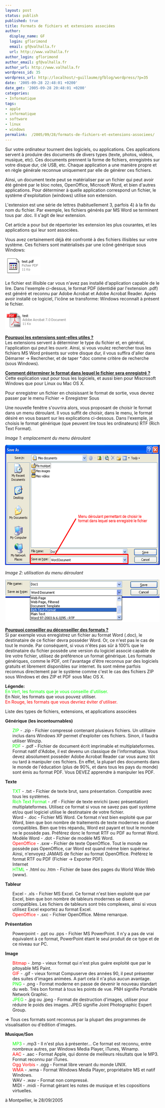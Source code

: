 ```yaml
---
layout: post
status: publish
published: true
title: Formats de fichiers et extensions associées
author:
  display_name: GF
  login: gflorimond
  email: gf@valhalla.fr
  url: http://www.valhalla.fr
author_login: gflorimond
author_email: gf@valhalla.fr
author_url: http://www.valhalla.fr
wordpress_id: 35
wordpress_url: http://localhost/~guillaume/gfblog/wordpress/?p=35
date: '2005-09-28 22:48:01 +0200'
date_gmt: '2005-09-28 20:48:01 +0200'
categories:
- Informatique
tags:
- apple
- informatique
- software
- linux
- windows
permalink:  /2005/09/28/formats-de-fichiers-et-extensions-associees/
---
```

<p>Sur votre ordinateur tournent des logiciels, ou applications. Ces applications servent &agrave; produire des documents de divers types (texte, photos, vid&eacute;os, musique, etc). Ces documents prennent la forme de fichiers, enregistr&eacute;s sur votre disque dur, cl&eacute; USB, etc. Chaque application a une mani&egrave;re propre et en r&egrave;gle g&eacute;n&eacute;rale reconnue uniquement par elle de g&eacute;n&eacute;rer ces fichiers.</p>
<p>Ainsi, un document texte peut se mat&eacute;rialiser par un fichier qui peut avoir &eacute;t&eacute; g&eacute;n&eacute;r&eacute; par le bloc notes, OpenOffice, Microsoft Word, et bien d'autres applications. Pour d&eacute;terminer &agrave; quelle application correspond un fichier, le syst&egrave;me d'exploitation (windows) utilise son extension.</p>
<p>L'extension est une s&eacute;rie de lettres (habituellement 3, parfois 4) &agrave; la fin du nom du fichier. Par exemple, les fichiers g&eacute;n&eacute;r&eacute;s par MS Word se terminent tous par .doc. Il s'agit de leur extension.</p>
<p>Cet article a pour but de r&eacute;pertorier les extension les plus courantes, et les applications qui leur sont associ&eacute;es.</p>
<p>Vous avez certainement d&eacute;j&agrave; &eacute;t&eacute; confront&eacute; &agrave; des fichiers illisibles sur votre syst&egrave;me. Ces fichiers sont mat&eacute;rialis&eacute;s par une ic&ocirc;n&eacute; g&eacute;n&eacute;rique sous Windows:</p>
<p><img src="/public/posts/2005-09-28-formats/extensions1.png" width="114" height="60" /> </p>
<p>Le fichier est illisible car vous n'avez pas install&eacute; d'application capable de le lire. Dans l'exemple ci-dessus, le format PDF (identidi&eacute; par l'extension .pdf) est g&eacute;n&eacute;r&eacute; et reconnu par Adobe Acrobat et Adobe Acrobat Reader. Apr&egrave;s avoir install&eacute; ce logiciel, l'ic&ocirc;ne se transforme: Windows reconna&icirc;t &agrave; pr&eacute;sent le fichier.</p>
<p><img src="/public/posts/2005-09-28-formats/extensions2.png" width="209" height="61" /> </p>
<p><strong><u>Pourquoi les extensions sont-elles utiles ?</u></strong><br />
Les extensions servent &agrave; d&eacute;terminer le type du fichier et, en g&eacute;n&eacute;ral, l'application qui peut les ouvrir. Ainsi, si vous voulez rechercher tous les fichiers MS Word pr&eacute;sents sur votre disque dur, il vous suffira d'aller dans D&eacute;marrer -&gt; Rechercher, et de taper *.doc comme crit&egrave;re de recherche (sous Windows).</p>
<p><strong><u>Comment d&eacute;terminer le format dans lequel le fichier sera enregistr&eacute; ?</u></strong><br />
  Cette explication vaut pour tous les logiciels, et aussi bien pour Miscrosoft Windows que pour Linux ou Mac OS X.</p>
<p>Pour enregistrer un fichier en choisissant le format de sortie, vous devrez passer par le menu Fichier -&gt; Enregistrer Sous</p>
<p>Une nouvelle fen&ecirc;tre s'ouvrira alors, vous proposant de choisir le format dans un menu d&eacute;roulant. Il vous suffit de choisir, dans le menu, le format d&eacute;sir&eacute; en vous basant sur les explications ci-dessous. Dans l'exemple, je choisis le format g&eacute;n&eacute;rique (que peuvent lire tous les ordinateurs) RTF (Rich Text Format).</p>
<p><em>Image 1: emplacement du menu d&eacute;roulant</em></p>
<p align="center"><img src="/public/posts/2005-09-28-formats/format1.png" width="602" height="391" /> </p>
<p><em>Image 2: utilisation du menu d&eacute;roulant</em></p>
<p align="center"><img src="/public/posts/2005-09-28-formats/format2.png" width="502" height="138" /> </p>
<p><strong><u>Pourquoi conseiller ou d&eacute;conseiller des formats ?</u></strong><br />
  Si par exemple vous enregistrez un fichier au format Word (.doc), le destinataire de ce fichier devra poss&eacute;der Word. Or, ce n'est pas le cas de tout le monde. Par cons&eacute;quent, si vous n'&ecirc;tes pas s&ucirc;r &agrave; 100% que le destinataire du fichier poss&egrave;de une version du logiciel associ&eacute; capable de lire votre fichier, utilisez de pr&eacute;f&eacute;rence un format g&eacute;n&eacute;rique. Les formats g&eacute;n&eacute;riques, comme le PDF, ont l'avantage d'&ecirc;tre reconnus par des logiciels gratuits et librement disponibles sur internet. Ils sont m&ecirc;me parfois reconnus directement par le syst&egrave;me comme c'est le cas des fichiers ZIP sous Windows et des ZIP et PDF sous Mac OS X.</p>
<p><strong>L&eacute;gende:</strong><br />
  <span style="color: #00FF00">En Vert, les formats que je vous conseille d'utiliser.</span><br />
  En Noir, les formats que vous pouvez utiliser.<br />
  <span style="color: #FF0000">En Rouge, les formats que vous devriez &eacute;viter d'utiliser.</span></p>
<p>Liste des types de fichiers, extensions, et applications associ&eacute;es</p>
<p><strong>G&eacute;n&eacute;rique (les incontournables)</strong></p>
<ul style="list-style-type: none;">
<li><span style="color: #00FF00">ZIP</span> - .zip - Fichier compress&eacute; contenant plusieurs fichiers. Un utilitaire inclus dans Windows XP permet d'exploiter ces fichiers. Sinon, il faudra utiliser Winzip.
    </li>
<li><span style="color: #00FF00">PDF</span> - .pdf - Fichier de document &eacute;crit imprimable et multiplateformes. Format natif d'Adobe, il est devenu un classique de l'informatique. Vous devez absolument poss&eacute;der Adobe Acrobat Reader car vous aurez t&ocirc;t ou tard &agrave; manipuler ces fichiers. En effet, la plupart des documents dans le monde de l'&eacute;ducation (plus de 90%, et dans tous les pays du monde) sont &eacute;mis au format PDF. Vous DEVEZ apprendre &agrave; manipuler les PDF.</li>
</ul>
<p><strong>Texte</strong></p>
<ul style="list-style-type: none;">
<li><span style="color: #00FF00">TXT</span> - .txt - Fichier de texte brut, sans pr&eacute;sentation. Compatible avec tous les syst&egrave;mes.
    </li>
<li><span style="color: #00FF00">Rich Text Format</span> - .rtf - Fichier de texte enrichi (avec pr&eacute;sentation) multiplateformes. Utilisez ce format si vous ne savez pas quel syst&egrave;me et/ou quel logiciel utilise le destinataire de votre fichier.
    </li>
<li>Word - .doc - Fichier MS Word. Ce format n'est bien exploit&eacute; que par Word, bien que bon nombre de traitements de texte modernes se disent compatibles. Bien que tr&egrave;s r&eacute;pandu, Word est payant et tout le monde ne le poss&egrave;de pas. Pr&eacute;f&eacute;rez donc le format RTF ou PDF au format Word.
    </li>
<li>Mod&egrave;le Word - .dot - Fichier de mod&egrave;le MS Word.
    </li>
<li><span style="color: #FF0000">OpenOffice</span> - .sxw - Fichier de texte OpenOffice. Tout le monde ne poss&egrave;de pas OpenOffice, car Word est quand m&ecirc;me bien sup&eacute;rieur. Ainsi, n'envoyez JAMAIS de fichier au format OpenOffice. Pr&eacute;f&eacute;rez le format RTF ou PDF (Fichier -&gt; Exporter PDF). <br />
    Internet
    </li>
<li><span style="color: #00FF00">HTML</span> - .html ou .htm - Fichier de base des pages du World Wide Web (www).
    </li>
</ul>
<p><strong>Tableur</strong></p>
<ul style="list-style-type: none;">
<li>Excel - .xls - Fichier MS Excel. Ce format n'est bien exploit&eacute; que par Excel, bien que bon nombre de tableurs modernes se disent compatibles. Les fichiers de tableurs sont tr&egrave;s complexes, ainsi si vous utilisez Excel exportez au format Excel.
    </li>
<li><span style="color: #FF0000">OpenOffice</span> - .sxc - Fichier OpenOffice. M&ecirc;me remarque.</li>
</ul>
<p><strong>Pr&eacute;sentation</strong></p>
<ul style="list-style-type: none;">
<li>Powerpoint - .ppt ou .pps - Fichier MS PowerPoint. Il n'y a pas de vrai &eacute;quivalent &agrave; ce format, PowerPoint &eacute;tant le seul produit de ce type et de ce niveau sur PC.</li>
</ul>
<p><strong>Image</strong></p>
<ul style="list-style-type: none;">
<li><span style="color: #FF0000">Bitmap</span> - .bmp - vieux format qui n'est plus gu&egrave;re exploit&eacute; que par le pitoyable MS Paint.
    </li>
<li><span style="color: #FF0000">GIF</span> - .gif - vieux format Compuserve des ann&eacute;es 90, il peut pr&eacute;senter des suites d'images anim&eacute;es. A part cela il n'a plus aucun avantage.
    </li>
<li><span style="color: #00FF00">PNG</span> - .png - Format moderne en passe de devenir le nouveau standart du web. Tr&egrave;s bon format &agrave; tous les points de vue. PNH signifie Portable Network Graphic.
    </li>
<li><span style="color: #00FF00">JPEG</span> - .jpg ou .jpeg - Format de destruction d'images, utiliser pour r&eacute;duire le poids des images. JPEG signifie Joint Photographic Expert Group.</li>
</ul>
<p>=&gt; Tous ces formats sont reconnus par la plupart des programmes de visualisation ou d'&eacute;dition d'images. </p>
<p><strong>Musique/Son</strong></p>
<ul style="list-style-type: none;">
<li><span style="color: #00FF00">MP3</span> - .mp3 - Il n'est plus &agrave; pr&eacute;senter... Ce format est reconnu, entre nombreux autres, par Windows Media Player, iTunes, Winamp.
    </li>
<li><span style="color: #FF0000">AAC</span> - .aac - Format Apple, qui donne de meilleurs r&eacute;sultats que le MP3. Format reconnu par iTunes.
    </li>
<li><span style="color: #FF0000">Ogg Vorbis</span> - .ogg - Format libre venant du monde UNIX.
    </li>
<li><span style="color: #FF0000">WMA</span> - .wma - Format Windows Media Player, propri&eacute;taitre MS et natif Windows.
    </li>
<li>WAV - .wav - Format non compress&eacute;.
    </li>
<li>MIDI - .midi - Format g&eacute;rant les notes de musique et les copositions virtuelles.</li>
</ul>
<p>
à Montpellier, le 28/09/2005</p>
